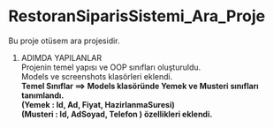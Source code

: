 # RestoranSiparisSistemi_Ara_Proje
Bu proje otüsem ara projesidir.
1. ADIMDA YAPILANLAR<br>
Projenin temel yapısı ve OOP sınıfları oluşturuldu.<br>
Models ve screenshots klasörleri eklendi.<br>
<b>Temel Sınıflar<b> ==> Models klasöründe Yemek ve Musteri sınıfları tanımlandı.<br>
(Yemek :  Id, Ad, Fiyat, HazirlanmaSuresi)<br>
(Musteri :  Id, AdSoyad, Telefon ) özellikleri eklendi.<br>




